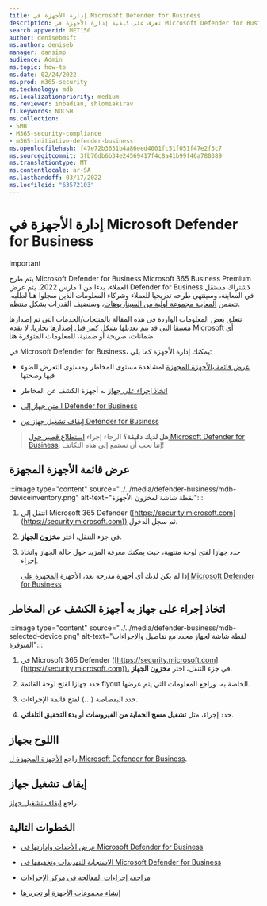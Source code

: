```yaml
---
title: إدارة الأجهزة في Microsoft Defender for Business
description: تعرف على كيفية إدارة الأجهزة في Microsoft Defender for Business
search.appverid: MET150
author: denisebmsft
ms.author: deniseb
manager: dansimp
audience: Admin
ms.topic: how-to
ms.date: 02/24/2022
ms.prod: m365-security
ms.technology: mdb
ms.localizationpriority: medium
ms.reviewer: inbadian, shlomiakirav
f1.keywords: NOCSH
ms.collection:
- SMB
- M365-security-compliance
- m365-initiative-defender-business
ms.openlocfilehash: f47e72b3651b4a86eed4001fc51f051f47e2f3c7
ms.sourcegitcommit: 3fb76db6b34e24569417f4c8a41b99f46a780389
ms.translationtype: MT
ms.contentlocale: ar-SA
ms.lasthandoff: 03/17/2022
ms.locfileid: "63572103"
---
```

# <a name="manage-devices-in-microsoft-defender-for-business"></a>إدارة الأجهزة في Microsoft Defender for Business

> [!IMPORTANT]
> يتم طرح Microsoft Defender for Business Microsoft 365 Business Premium العملاء[](../../business-premium/index.md)، بدءا من 1 مارس 2022. يتم عرض Defender for Business لاشتراك مستقل في المعاينة، وسينتهى طرحه تدريجيا للعملاء وشركاء المعلومات الذين سجلوا هنا [](https://aka.ms/mdb-preview) لطلبه. تتضمن [المعاينة مجموعة أولية من السيناريوهات](mdb-tutorials.md#try-these-preview-scenarios)، وسنضيف القدرات بشكل منتظم.
> 
> تتعلق بعض المعلومات الواردة في هذه المقالة بالمنتجات/الخدمات التي تم إصدارها مسبقا التي قد يتم تعديلها بشكل كبير قبل إصدارها تجاريا. لا تقدم Microsoft أي ضمانات، صريحة أو ضمنية، للمعلومات المتوفرة هنا. 

في Microsoft Defender for Business، يمكنك إدارة الأجهزة كما يلي:

- [عرض قائمة بالأجهزة المجهزة](#view-the-list-of-onboarded-devices) لمشاهدة مستوى المخاطر ومستوى التعرض للضوء فيها وصحتها

- [اتخاذ إجراء على جهاز](#take-action-on-a-device-that-has-threat-detections) به أجهزة الكشف عن المخاطر

- [ا متن جهاز إلى Defender for Business](#onboard-a-device)  

- [إيقاف تشغيل جهاز من Defender for Business](#offboard-a-device)

>
> **هل لديك دقيقة؟**
> الرجاء إجراء <a href="https://microsoft.qualtrics.com/jfe/form/SV_0JPjTPHGEWTQr4y" target="_blank">استطلاع قصير حول Microsoft Defender for Business</a>. إننا نحب أن نستمع إلى هذه التكاتف!
>

## <a name="view-the-list-of-onboarded-devices"></a>عرض قائمة الأجهزة المجهزة

:::image type="content" source="../../media/defender-business/mdb-deviceinventory.png" alt-text="لقطة شاشة لمخزون الأجهزة":::

1. انتقل إلى Microsoft 365 Defender ([https://security.microsoft.com](https://security.microsoft.com)) ثم سجل الدخول.

2. في جزء التنقل، اختر **مخزون الجهاز**.

3. حدد جهازا لفتح لوحة منتهية، حيث يمكنك معرفة المزيد حول حالة الجهاز واتخاذ إجراء. 

   إذا لم يكن لديك أي أجهزة مدرجة بعد، الأجهزة [المجهزة على Microsoft Defender for Business](mdb-onboard-devices.md)

## <a name="take-action-on-a-device-that-has-threat-detections"></a>اتخاذ إجراء على جهاز به أجهزة الكشف عن المخاطر

:::image type="content" source="../../media/defender-business/mdb-selected-device.png" alt-text="لقطة شاشة لجهاز محدد مع تفاصيل والإجراءات المتوفرة":::

1. في Microsoft 365 Defender ([https://security.microsoft.com](https://security.microsoft.com))، في جزء التنقل، اختر **مخزون الجهاز**. 

2. حدد جهازا لفتح لوحة القائمة flyout الخاصة به، وراجع المعلومات التي يتم عرضها.

3. حدد البقصاصة (**...**) لفتح قائمة الإجراءات. 

4. حدد إجراء، مثل **تشغيل مسح الحماية من الفيروسات** أو **بدء التحقيق التلقائي**. 

## <a name="onboard-a-device"></a>االلوح بجهاز

راجع [الأجهزة المجهزة ل Microsoft Defender for Business](mdb-onboard-devices.md).

## <a name="offboard-a-device"></a>إيقاف تشغيل جهاز

راجع [إيقاف تشغيل جهاز](mdb-onboard-devices.md#offboarding-a-device).

## <a name="next-steps"></a>الخطوات التالية

- [عرض الأحداث وإدارتها في Microsoft Defender for Business](mdb-view-manage-incidents.md)

- [الاستجابة للتهديدات وتخفيفها في Microsoft Defender for Business](mdb-respond-mitigate-threats.md)

- [مراجعة إجراءات المعالجة في مركز الإجراءات](mdb-review-remediation-actions.md)

- [إنشاء مجموعات الأجهزة أو تحريرها](mdb-create-edit-device-groups.md)
